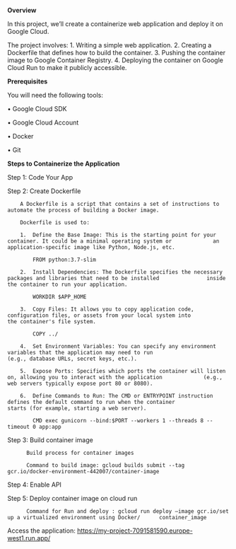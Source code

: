**Overview**

In this project, we’ll create a containerize web application and deploy it on Google Cloud.

The project involves:
    1.	Writing a simple web application.
    2.	Creating a Dockerfile that defines how to build the container.
    3.	Pushing the container image to Google Container Registry.
    4.	Deploying the container on Google Cloud Run to make it publicly accessible.

**Prerequisites**

You will need the following tools:

•	Google Cloud SDK

•	Google Cloud Account

•	Docker

•	Git

**Steps to Containerize the Application**

Step 1: Code Your App

Step 2: Create Dockerfile

        A Dockerfile is a script that contains a set of instructions to automate the process of building a Docker image.

        Dockerfile is used to:
        
        1.	Define the Base Image: This is the starting point for your container. It could be a minimal operating system or             an application-specific image like Python, Node.js, etc.

            FROM python:3.7-slim

        2.	Install Dependencies: The Dockerfile specifies the necessary packages and libraries that need to be installed               inside the container to run your application.
        
            WORKDIR $APP_HOME

        3.	Copy Files: It allows you to copy application code, configuration files, or assets from your local system into              the container's file system.

            COPY ../ 

        4.	Set Environment Variables: You can specify any environment variables that the application may need to run                   (e.g., database URLs, secret keys, etc.).
        
        5.	Expose Ports: Specifies which ports the container will listen on, allowing you to interact with the application             (e.g., web servers typically expose port 80 or 8080).
        
        6.	Define Commands to Run: The CMD or ENTRYPOINT instruction defines the default command to run when the container             starts (for example, starting a web server).

            CMD exec gunicorn --bind:$PORT --workers 1 --threads 8 --timeout 0 app:app 
            
Step 3: Build container image

	      Build process for container images
       
	      Command to build image: gcloud builds submit --tag gcr.io/docker-environment-442007/container-image
       
Step 4: Enable API

Step 5: Deploy container image on cloud run

	      Command for Run and deploy : gcloud run deploy –image gcr.io/set up a virtualized environment using Docker/      container_image

Access the application:
https://my-project-7091581590.europe-west1.run.app/
